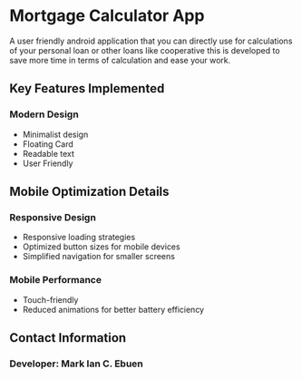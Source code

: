 

<h1>Mortgage Calculator App</h1>

<p>A user friendly android application that you can directly use for calculations of your personal loan or other loans like cooperative this is developed to save more time in terms of calculation and ease your work.</p>

<h2>Key Features Implemented</h2>
<h3>Modern Design</h3>

<ul>
  <li> Minimalist design </li>
  <li> Floating Card </li>
  <li> Readable text </li>
  <li> User Friendly </li>
</ul>

<h2> Mobile Optimization Details </h2>
<h3>Responsive Design</h3>
<ul>
  <li> Responsive loading strategies </li>
  <li> Optimized button sizes for mobile devices </li>
  <li> Simplified navigation for smaller screens </li>
</ul>
<h3> Mobile Performance </h3>
<ul>
  <li> Touch-friendly </li>
  <li> Reduced animations for better battery efficiency </li>
</ul>

<h2> Contact Information </h2>
<h3> Developer: Mark Ian C. Ebuen</h3>
